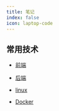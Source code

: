 ```yaml
---
title: 笔记
index: false
icon: laptop-code
---
```


## 常用技术

- [前端](fontend/)

- [后端](backend/)

- [linux](linux/)

- [Docker](dev/docker.md)
